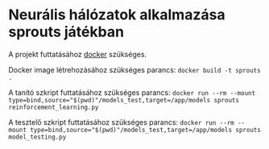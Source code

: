 # Neurális hálózatok alkalmazása sprouts játékban

A projekt futtatásához [docker](https://docs.docker.com/get-docker/) szükséges.

Docker image létrehozásához szükséges parancs:
`docker build -t sprouts .`

A tanító szkript futtatásához szükséges parancs:
`docker run --rm --mount type=bind,source="$(pwd)"/models_test,target=/app/models sprouts reinforcement_learning.py`

A tesztelő szkript futtatásához szükséges parancs:
`docker run --rm --mount type=bind,source="$(pwd)"/models_test,target=/app/models sprouts model_testing.py`

